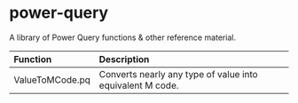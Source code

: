 # power-query

A library of Power Query functions & other reference material.

|Function|Description|
|:---|:---|
|ValueToMCode.pq|Converts nearly any type of value into equivalent M code.|
